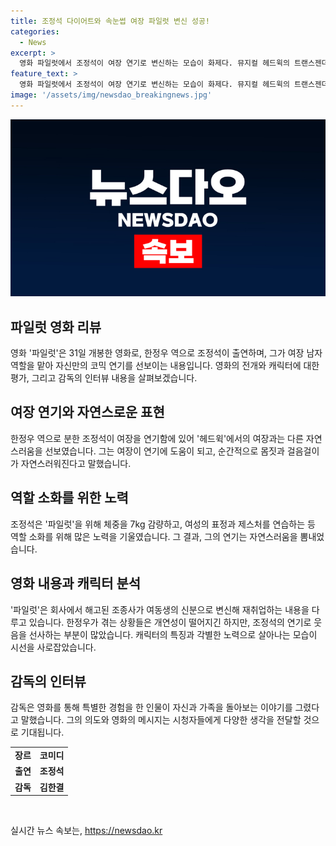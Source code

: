 ```yaml
---
title: 조정석 다이어트와 속눈썹 여장 파일럿 변신 성공!
categories:
  - News
excerpt: >
  영화 파일럿에서 조정석이 여장 연기로 변신하는 모습이 화제다. 뮤지컬 헤드윅의 트랜스젠더 역에서 경험을 쌓은 그가 여장에 적응하는 모습이 자연스럽다. 영화는 한정우가 여동생으로 변장하여 재취업하는 이야기를 그리는데, 코믹한 상황과 조정석의 자연스러운 연기가 시선을 사로잡는다. 이 과정에서 그의 특유의 말투와 몸짓이 살아있는 캐릭터를 만들어내며 관객들에게 즐거움을 선사한다. oh my god. 파일럿은 이번 여름 시즌을 빛낼 코미디 영화로 기대를 모으고 있다.
feature_text: >
  영화 파일럿에서 조정석이 여장 연기로 변신하는 모습이 화제다. 뮤지컬 헤드윅의 트랜스젠더 역에서 경험을 쌓은 그가 여장에 적응하는 모습이 자연스럽다. 영화는 한정우가 여동생으로 변장하여 재취업하는 이야기를 그리는데, 코믹한 상황과 조정석의 자연스러운 연기가 시선을 사로잡는다. 이 과정에서 그의 특유의 말투와 몸짓이 살아있는 캐릭터를 만들어내며 관객들에게 즐거움을 선사한다. oh my god. 파일럿은 이번 여름 시즌을 빛낼 코미디 영화로 기대를 모으고 있다.
image: '/assets/img/newsdao_breakingnews.jpg'
---
```


<p><img src="/assets/img/newsdao_breakingnews.jpg" alt="ontimetimes 속보" /></p>

<h2 data-ke-size="size26">파일럿 영화 리뷰</h2>

<p data-ke-size="size16">영화 '파일럿'은 31일 개봉한 영화로, 한정우 역으로 조정석이 출연하며, 그가 여장 남자 역할을 맡아 자신만의 코믹 연기를 선보이는 내용입니다. 영화의 전개와 캐릭터에 대한 평가, 그리고 감독의 인터뷰 내용을 살펴보겠습니다.</p>

<h2 data-ke-size="size26">여장 연기와 자연스로운 표현</h2>

<p data-ke-size="size16">한정우 역으로 분한 조정석이 여장을 연기함에 있어 '헤드윅'에서의 여장과는 다른 자연스러움을 선보였습니다. 그는 여장이 연기에 도움이 되고, 순간적으로 몸짓과 걸음걸이가 자연스러워진다고 말했습니다.</p>

<h2 data-ke-size="size26">역할 소화를 위한 노력</h2>

<p data-ke-size="size16">조정석은 '파일럿'을 위해 체중을 7kg 감량하고, 여성의 표정과 제스처를 연습하는 등 역할 소화를 위해 많은 노력을 기울였습니다. 그 결과, 그의 연기는 자연스러움을 뽐내었습니다.</p>

<h2 data-ke-size="size26">영화 내용과 캐릭터 분석</h2>

<p data-ke-size="size16">'파일럿'은 회사에서 해고된 조종사가 여동생의 신분으로 변신해 재취업하는 내용을 다루고 있습니다. 한정우가 겪는 상황들은 개연성이 떨어지긴 하지만, 조정석의 연기로 웃음을 선사하는 부분이 많았습니다. 캐릭터의 특징과 각별한 노력으로 살아나는 모습이 시선을 사로잡았습니다.</p>

<h2 data-ke-size="size26">감독의 인터뷰</h2>

<p data-ke-size="size16">감독은 영화를 통해 특별한 경험을 한 인물이 자신과 가족을 돌아보는 이야기를 그렸다고 말했습니다. 그의 의도와 영화의 메시지는 시청자들에게 다양한 생각을 전달할 것으로 기대됩니다.</p>

<table>
    <tr>
        <td style="text-align: center; height: 17px;"><b>장르</b></td>
        <td style="text-align: center; height: 17px;"><b>코미디</b></td>
    </tr>
    <tr>
        <td style="text-align: center; height: 17px;"><b>출연</b></td>
        <td style="text-align: center; height: 17px;"><b>조정석</b></td>
    </tr>
    <tr>
        <td style="text-align: center; height: 17px;"><b>감독</b></td>
        <td style="text-align: center; height: 17px;"><b>김한결</b></td>
    </tr>
</table>

<p data-ke-size="size16">&nbsp;</p>
실시간 뉴스 속보는, <a href="https://newsdao.kr" rel="dofollow">https://newsdao.kr</a>


